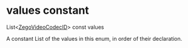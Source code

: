 


# values constant







List&lt;[ZegoVideoCodecID](../../zego_uikit_prebuilt_live_audio_room/ZegoVideoCodecID.md)> const values
  




<p>A constant List of the values in this enum, in order of their declaration.</p>










